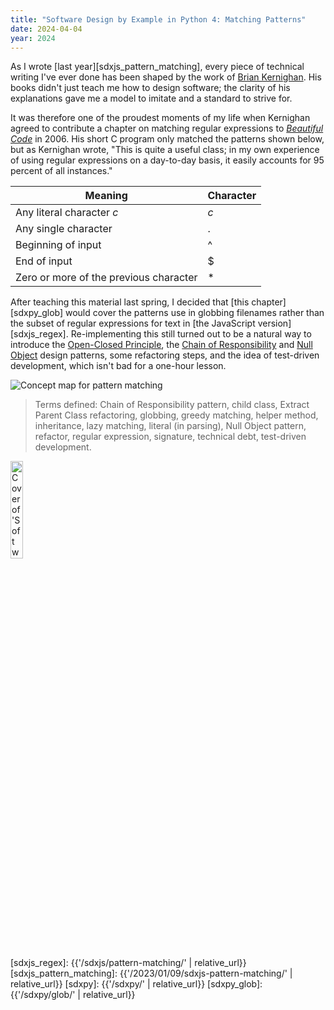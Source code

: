 ```yaml
---
title: "Software Design by Example in Python 4: Matching Patterns"
date: 2024-04-04
year: 2024
---
```


As I wrote [last year][sdxjs_pattern_matching],
every piece of technical writing I've ever done has been shaped by the work of
[Brian Kernighan][kernighan].
His books didn't just teach me how to design software;
the clarity of his explanations gave me a model to imitate and a standard to strive for.

It was therefore one of the proudest moments of my life
when Kernighan agreed to contribute a chapter on matching regular expressions to [*Beautiful Code*][bc] in 2006.
His short C program only matched the patterns shown below,
but as Kernighan wrote,
"This is quite a useful class;
in my own experience of using regular expressions on a day-to-day basis,
it easily accounts for 95 percent of all instances."

<div align="center" markdown="1">

| Meaning | Character |
| ------- | --------- |
| Any literal character *c* | *c* |
| Any single character | . |
| Beginning of input | ^ |
| End of input | $ |
| Zero or more of the previous character | * |

</div>

After teaching this material last spring,
I decided that [this chapter][sdxpy_glob] would cover the patterns use in globbing filenames
rather than the subset of regular expressions for text in [the JavaScript version][sdxjs_regex].
Re-implementing this still turned out to be
a natural way to introduce the [Open-Closed Principle][open_closed],
the [Chain of Responsibility][chain] and [Null Object][null_object] design patterns,
some refactoring steps,
and the idea of test-driven development,
which isn't bad for a one-hour lesson.

<img class="centered" src="{{'/sdxpy/glob/concept_map.svg' | relative_url}}" alt="Concept map for pattern matching"/>

> Terms defined: Chain of Responsibility pattern, child class, Extract Parent Class refactoring, globbing, greedy matching, helper method, inheritance, lazy matching, literal (in parsing), Null Object pattern, refactor, regular expression, signature, technical debt, test-driven development.

<img src="{{'/sdxpy/sdxpy-cover.png' | relative_url}}" alt="Cover of 'Software Design by Example'" width="20%" class="centered">

[bc]: https://www.oreilly.com/library/view/beautiful-code/9780596510046/
[chain]: https://en.wikipedia.org/wiki/Chain-of-responsibility_pattern
[kernighan]: https://www.cs.princeton.edu/~bwk/
[null_object]: https://en.wikipedia.org/wiki/Null_object_pattern
[open_closed]: https://en.wikipedia.org/wiki/Open%E2%80%93closed_principle
[sdxjs_regex]: {{'/sdxjs/pattern-matching/' | relative_url}}
[sdxjs_pattern_matching]: {{'/2023/01/09/sdxjs-pattern-matching/' | relative_url}}
[sdxpy]: {{'/sdxpy/' | relative_url}}
[sdxpy_glob]: {{'/sdxpy/glob/' | relative_url}}
